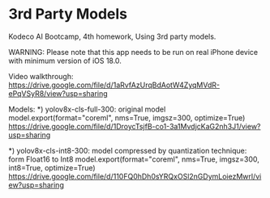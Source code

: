 #  3rd Party Models

Kodeco AI Bootcamp, 4th homework, Using 3rd party models.

WARNING:
Please note that this app needs to be run on real iPhone device with minimum version of iOS 18.0.

Video walkthrough:
https://drive.google.com/file/d/1aRvfAzUrqBdAotW4ZyqMVdR-ePqVSyR8/view?usp=sharing

Models:
*) yolov8x-cls-full-300: original model
model.export(format="coreml", nms=True, imgsz=300, optimize=True)
https://drive.google.com/file/d/1DroycTsjfB-co1-3a1MvdjcKaG2nh3J1/view?usp=sharing

*) yolov8x-cls-int8-300: model compressed by quantization technique: form Float16 to Int8
model.export(format="coreml", nms=True, imgsz=300, int8=True, optimize=True)
https://drive.google.com/file/d/110FQ0hDh0sYRQxOSl2nGDymLoiezMwrl/view?usp=sharing
